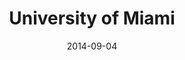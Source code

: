 ---
title: University of Miami
date: "2014-09-04"
end: "2014-09-11"
location: Coral Gable, FL
credit: Places & Spaces
images: [image01-lg.jpg, image02-lg.jpg, image03-lg.jpg, image04-lg.jpg, image05-lg.jpg, image06-lg.jpg, image07-lg.jpg, image08-lg.jpg, image09-lg.jpg, image10-lg.jpg, image11-lg.jpg, image12-lg.jpg, image13-lg.jpg, image14-lg.jpg, image15-lg.jpg, image16-lg.jpg, image17-lg.jpg, image18-lg.jpg, image19-lg.jpg, image20-lg.jpg, image21-lg.jpg, image22-lg.jpg, image23-lg.jpg, image24-lg.jpg, image25-lg.jpg, image26-lg.jpg, image27-lg.jpg, image28-lg.jpg, image29-lg.jpg, image30-lg.jpg, image31-lg.jpg, image32-lg.jpg, image33-lg.jpg, image34-lg.jpg, image35-lg.jpg, image36-lg.jpg, image37-lg.jpg, image38-lg.jpg, image39-lg.jpg, image40-lg.jpg, image41-lg.jpg]
thumbs: [image01-thb.jpg, image02-thb.jpg, image03-thb.jpg, image04-thb.jpg, image05-thb.jpg, image06-thb.jpg, image07-thb.jpg, image08-thb.jpg, image09-thb.jpg, image10-thb.jpg, image11-thb.jpg, image12-thb.jpg, image13-thb.jpg, image14-thb.jpg, image15-thb.jpg, image16-thb.jpg, image17-jpg, image18-thb.jpg, image19-thb.jpg, image20-thb.jpg, image21-thb.jpg, image22-thb.jpg, image23-thb.jpg, image24-thb.jpg, image25-thb.jpg, image26-thb.jpg, image27-thb.jpg, image28-thb.jpg, image29-thb.jpg, image30-thb.jpg, image31-thb.jpg, image32-thb.jpg, image33-thb.jpg, image34-thb.jpg, image35-thb.jpg, image36-thb.jpg, image37-thb.jpg, image38-thb.jpg, image39-thb.jpg, image40-thb.jpg, image41-thb.jpg]
---